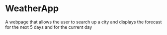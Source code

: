 # WeatherApp
A webpage that allows the user to search up a city and displays the forecast for the next 5 days and for the current day
